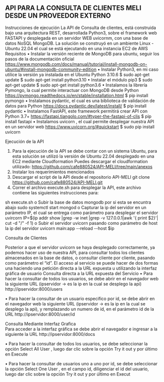 ## API PARA LA CONSULTA DE CLIENTES MELI DESDE UN PROVEEDOR EXTERNO


Instrucciones de ejecución 
La API de Consulta de clientes, está construida bajo una arquitectura REST, desarrollada  Python3, sobre el framework web FASTAPI y desplegada en un servidor WEB uvicornm, con una base de datos NoSQL MongoDB. La solución se construyó en un ambiente Linux - Ubuntu 22.04 el cual se está ejecutando en una instancia EC2 de AWS
Requisitos
•	Instalar la versión reciente de MongoDB para ubuntu, seguir los pasos de la documentación oficial 
https://www.mongodb.com/docs/manual/tutorial/install-mongodb-on-ubuntu/#install-mongodb-community-edition
•	Instalar Python3, en mi caso utilice la versión ya instalada en el Ubuntu Python 3.10.6
$ sudo apt-get update
$ sudo apt-get install python3.10
•	Instalar el módulo pip3
$ sudo apt-get update
$ sudo apt-get install python3.6
•	Instalamos la librería Pymongo, la cual permite interactuar con MongoDB desde Python
https://pymongo.readthedocs.io/en/stable/installation.html
$  pip install pymongo
•	Instalamos pydantic, el cual es una biblioteca de validación de datos para Python
https://docs.pydantic.dev/latest/install/
$ pip install pydantic
•	Instalamos FastAPI, este framework permitirá crear API con Python 3.7+
https://fastapi.tiangolo.com/#typer-the-fastapi-of-clis
$ pip install fastapi
•	Instalamos uvicorn , el cual permite desplegar nuestra API en un servidor web
https://www.uvicorn.org/#quickstart
$ sudo pip install uvicorn

Ejecución de la API
1.	Para la  ejecución de la API se debe contar con un sistema Ubuntu, para esta solución se utilizó la versión de Ubuntu 22.04 desplegado en una EC2 mediante Cloudformation
Puedes descargar el cloudformation utilizado: 
https://github.com/cafe880524/API-MELI/tree/main/anexos
2.	Instalar los requerimientos mencionados 
3.	Descargar el script de la API desde el repositorio API-MELI
git clone https://github.com/cafe880524/API-MELI.git
4.	Correr el archivo execute.sh para desplegar la API, este archivo contiene las siguientes instrucciones para:

sh execute.sh
o	Subir la base de datos mongodb por si esta se encuntra abajo
sudo systemctl start mongod
o	Capturar la ip del servidor en un parámetro IP, el cual se entrega como parámetro para desplegar el servidor uvircorn
IP=$(ip addr show |grep -w inet |grep -v 127.0.0.1|awk '{ print $2}'| cut -d "/" -f 1)
o	Subir el servidor uvicorn pasando como parámetro de host la ip del servidor
uvicorn main:app --reload --host $ip

Consulta de Clientes

Posterior a que el servidor uvicorn se haya desplegado correctamente, ya podemos hacer uso de nuestra API, para consultar todos los clientes almacenados en la base de datos, o consultar cliente por cliente, pasando como parámetro el “id”. El  acceso al servicio se puede hacer de dos formas una haciendo una petición directa a la URL expuesta u utilizando la interfaz gráfica de usuario
Consulta directa a la URL expuesta del Servicio 
•	Para hacer la consultar de todos los usuarios, se debe abrir en el navegador web la siguiente URL (ipservidor -> es la ip en la cual se desplego la api)
http://ipservidor:8000/users

•	Para hacer la consultar de un usuario especifico por id, se debe abrir en el navegador web la siguiente URL (ipservidor -> es la ip en la cual se desplego la api), y remplazando un numero de id, en el parámetro id de la URL
http://ipservidor:8000/user/id

Consulta Mediante Interfaz Grafica  
Para acceder a la interfaz gráfica se debe abrir el navegador e ingresar a la siguiente la URL http://ipservidor:8000/docs

•	Para hacer la consultar de todos los usuarios, se debe seleccionar la opción Select All User , luego dar clic sobre la opción Try it out y por último en Execute

•	Para hacer la consultar de usuarios uno a uno por id, se debe seleccionar la opción Select One User , en el campo id, diligenciar el id del usuario, luego dar clic sobre la opción Try it out y por último en Execut
